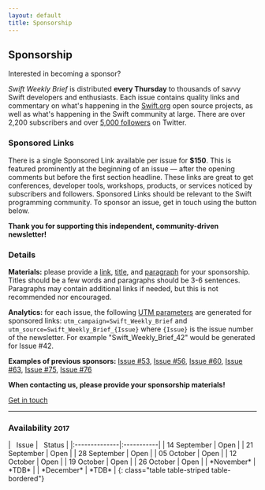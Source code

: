 ```yaml
---
layout: default
title: Sponsorship
---
```


<div class="row">
<div class="col-sm-10 col-sm-offset-1 col-md-10 col-md-offset-1">

<h2 class="text-center">Sponsorship</h2>
<p class="lead text-center">Interested in becoming a sponsor?</p>

<p>
<i>Swift Weekly Brief</i> is distributed <b>every Thursday</b> to thousands of savvy Swift developers and enthusiasts.
Each issue contains quality links and commentary on what's happening in the <a href="https://swift.org">Swift.org</a> open source projects,
as well as what's happening in the Swift community at large.
There are over 2,200 subscribers and over <a href="{{ site.links.twitter }}">5,000 followers</a> on Twitter.
</p>

<h3>Sponsored Links</h3>
<p>
There is a single Sponsored Link available per issue for <b>$150</b>.
This is featured prominently at the beginning of an issue &mdash; after the opening comments but before the first section headline.
These links are great to get conferences, developer tools, workshops, products, or services noticed by subscribers and followers.
Sponsored Links should be relevant to the Swift programming community. To sponsor an issue, get in touch using the button below.
</p>

<p class="text-muted text-center">
<b>Thank you for supporting this independent, community-driven newsletter!</b>
</p>

<h3>Details</h3>
<p>
<b>Materials:</b> please provide a <u>link</u>, <u>title</u>, and <u>paragraph</u> for your sponsorship. Titles should be a few words and paragraphs should be 3-6 sentences. Paragraphs may contain additional links if needed, but this is not recommended nor encouraged.
</p>

<p>
<b>Analytics:</b> for each issue, the following <a href="https://www.utm-parameters.com/utm-parameters-using-google-analytics/">UTM parameters</a> are generated for sponsored links:
<code>utm_campaign=Swift_Weekly_Brief</code> and <code>utm_source=Swift_Weekly_Brief_{Issue}</code> where <code>{Issue}</code> is the issue number of the newsletter. For example "Swift_Weekly_Brief_42" would be generated for Issue #42.
</p>

<p>
<b>Examples of previous sponsors:</b>
<a href="/issue-53/">Issue #53</a>,
<a href="/issue-56/">Issue #56</a>,
<a href="/issue-60/">Issue #60</a>,
<a href="/issue-63/">Issue #63</a>,
<a href="/issue-75/">Issue #75</a>,
<a href="/issue-76/">Issue #76</a>
</p>

<p class="text-warning text-center">
<b>When contacting us, please provide your sponsorship materials!</b>
</p>

<a class="btn btn-warning btn-lg center" href="mailto:jesse@jessesquires.com?subject=Swift Weekly Brief Sponsorship">Get in touch</a>

<hr/>

<h3>Availability <small>2017</small></h3>
<div class="table-responsive" markdown="1">
| <i class="fa fa-calendar" aria-hidden="true"></i>&nbsp; Issue | <i class="fa fa-star" aria-hidden="true"></i>&nbsp; Status |
|:--------------|:-----------|
| 14 September  | Open       |
| 21 September  | Open       |
| 28 September  | Open       |
| 05 October    | Open       |
| 12 October    | Open       |
| 19 October    | Open       |
| 26 October    | Open       |
| *November*    | *TDB*      |
| *December*    | *TDB*      |
{: class="table table-striped table-bordered"}
</div>



</div> <!-- col -->
</div> <!-- row -->
